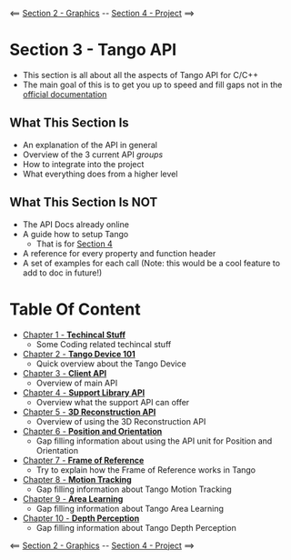 <== [Section 2 - Graphics](../Section_02_Graphics) -- [Section 4 - Project](../Section_04_Project) ==>

# Section 3 - Tango API
* This section is all about all the aspects of Tango API for C/C++
* The main goal of this is to get you up to speed and fill gaps not in the [official documentation](https://developers.google.com/tango/apis/c/)

## What This Section Is
* An explanation of the API in general
* Overview of the 3 current API *groups*
* How to integrate into the project
* What everything does from a higher level

## What This Section Is NOT
* The API Docs already online
* A guide how to setup Tango
	* That is for [Section 4](../Section_04_Project)
* A reference for every property and function header
* A set of examples for each call (Note: this would be a cool feature to add to doc in future!)

# Table Of Content
* [Chapter 1 - **Techincal Stuff**](./Tutorials/Chapter_01.md)
	* Some Coding related techincal stuff
* [Chapter 2 - **Tango Device 101**](./Tutorials/Chapter_02.md)
    * Quick overview about the Tango Device
* [Chapter 3 - **Client API**](./Tutorials/Chapter_03.md)
    * Overview of main API
* [Chapter 4 - **Support Library API**](./Tutorials/Chapter_04.md)
    * Overview what the support API can offer
* [Chapter 5 - **3D Reconstruction API**](./Tutorials/Chapter_05.md)
    * Overview of using the 3D Reconstruction API
* [Chapter 6 - **Position and Orientation**](./Tutorials/Chapter_06.md)
    * Gap filling information about using the API unit for Position and Orientation
* [Chapter 7 - **Frame of Reference**](./Tutorials/Chapter_07.md)
    * Try to explain how the Frame of Reference works in Tango
* [Chapter 8 - **Motion Tracking**](./Tutorials/Chapter_08.md)
    * Gap filling information about Tango Motion Tracking
* [Chapter 9 - **Area Learning**](./Tutorials/Chapter_09.md)
    * Gap filling information about Tango Area Learning
* [Chapter 10 - **Depth Perception**](./Tutorials/Chapter_10.md)
    * Gap filling information about Tango Depth Perception
    
<== [Section 2 - Graphics](../Section_02_Graphics) -- [Section 4 - Project](../Section_04_Project) ==>